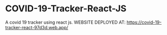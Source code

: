 # COVID-19-Tracker-React-JS
A covid 19 tracker using react js.
WEBSITE DEPLOYED AT: https://covid-19-tracker-react-97d3d.web.app/
